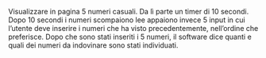 Visualizzare in pagina 5 numeri casuali. 
Da lì parte un timer di 10 secondi.
Dopo 10 secondi i numeri scompaiono 
lee appaiono invece 5 input in cui l’utente deve inserire i numeri che ha visto precedentemente, nell’ordine che preferisce.
Dopo che sono stati inseriti i 5 numeri, il software dice quanti e quali dei numeri da indovinare sono stati individuati.